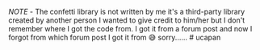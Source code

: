 *NOTE* - The confetti library is not written by me it's a third-party library created by another person I wanted to give credit to him/her but I don't remember where I got the code from. I got it from a forum post and now I forgot from which forum post I got it from 😅 sorry......
#   u c a p a n  
 
